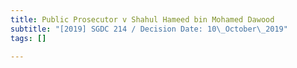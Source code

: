 ```yaml
---
title: Public Prosecutor v Shahul Hameed bin Mohamed Dawood
subtitle: "[2019] SGDC 214 / Decision Date: 10\_October\_2019"
tags: []

---
```

